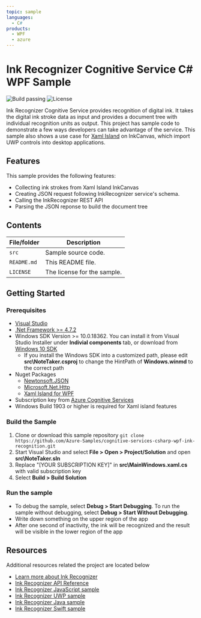 ```yaml
---
topic: sample
languages:
  - C#
products:
  - WPF
  - azure
---
```


# Ink Recognizer Cognitive Service C# WPF Sample

![Build passing](https://img.shields.io/badge/build-passing-brightgreen.svg) ![License](https://img.shields.io/badge/license-MIT-green.svg)

Ink Recognizer Cognitive Service provides recognition of digital ink. It takes the digital ink stroke data as input and provides a document tree with individual recognition units as output. This project has sample code to demonstrate a few ways developers can take advantage of the service. This sample also shows a use case for [Xaml Island](https://docs.microsoft.com/en-us/windows/uwp/xaml-platform/xaml-host-controls) on InkCanvas, which import UWP controls into desktop applications.

## Features

This sample provides the following features:

* Collecting ink strokes from Xaml Island InkCanvas
* Creating JSON request following InkRecognizer service's schema.
* Calling the InkRecognizer REST API
* Parsing the JSON reponse to build the document tree

## Contents

| File/folder | Description |
|-------------|-------------|
| `src`       | Sample source code. |
| `README.md` | This README file. |
| `LICENSE`   | The license for the sample. |

## Getting Started

### Prerequisites

* [Visual Studio](https://docs.microsoft.com/en-us/visualstudio/install/install-visual-studio)
* [.Net Framework >= 4.7.2](https://dotnet.microsoft.com/download/dotnet-framework)
* Windows SDK Version >= 10.0.18362. You can install it from Visual Studio Installer under **Indivial components** tab, or download from [Windows 10 SDK](https://developer.microsoft.com/en-us/windows/downloads/windows-10-sdk)
  * If you install the Windows SDK into a customized path, please edit **src\NoteTaker.csproj** to change the HintPath of **Windows.winmd** to the correct path
* Nuget Packages
  * [Newtonsoft.JSON](https://www.newtonsoft.com/json)
  * [Microsoft.Net.Http](https://www.nuget.org/packages/Microsoft.Net.Http/)
  * [Xaml Island for WPF](https://www.nuget.org/packages/Microsoft.Toolkit.Wpf.UI.Controls)
* Subscription key from [Azure Cognitive Services](https://docs.microsoft.com/en-us/azure/cognitive-services/authentication)
* Windows Build 1903 or higher is required for Xaml island features

### Build the Sample

1. Clone or download this sample repository `git clone https://github.com/Azure-Samples/cognitive-services-csharp-wpf-ink-recognition.git`
2. Start Visual Studio and select **File > Open > Project/Solution** and open **src\NoteTaker.sln**
3. Replace "[YOUR SUBSCRIPTION KEY]" in **src\MainWindows.xaml.cs** with valid subscription key
4. Select **Build > Build Solution**

### Run the sample

* To debug the sample, select **Debug > Start Debugging**. To run the sample without debugging, select **Debug > Start Without Debugging**.
* Write down something on the upper region of the app
* After one second of inactivity, the ink will be recognized and the result will be visible in the lower region of the app

## Resources

Additional resources related the project are located below

* [Learn more about Ink Recognizer](http://go.microsoft.com/fwlink/?LinkID=2084782)
* [Ink Recognizer API Reference](http://go.microsoft.com/fwlink/?LinkID=2085147)
* [Ink Recognizer JavaScript sample](https://github.com/Azure-Samples/cognitive-services-REST-api-samples/tree/master/javascript/InkRecognition/javascript-app)
* [Ink Recognizer UWP sample](https://github.com/Azure-Samples/cognitive-services-REST-api-samples/tree/master/dotnet/InkRecognition/uwp-app)
* [Ink Recognizer Java sample](https://github.com/Azure-Samples/cognitive-services-REST-api-samples/tree/master/java/InkRecognition/android-sample-app)
* [Ink Recognizer Swift sample](https://github.com/Azure-Samples/cognitive-services-REST-api-samples/tree/master/swift/InkRecognition)